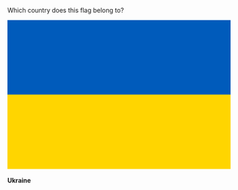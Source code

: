 Which country does this flag belong to?

![Flag of Ukraine](images/Flag_of_Ukraine.svg)
<!--question-->
**Ukraine**